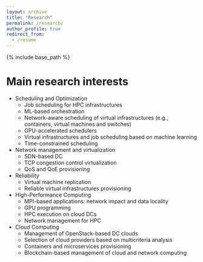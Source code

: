 ```yaml
---
layout: archive
title: "Research"
permalink: /research/
author_profile: true
redirect_from:
  - /resume
---
```


{% include base_path %}

Main research interests
======
* Scheduling and Optimization
  * Job scheduling for HPC infrastructures
  * ML-based orchestration
  * Network-aware scheduling of virtual infrastructures (e.g., containers, virtual machines and switches)
  * GPU-accelerated schedulers
  * Virtual infrastructures and job scheduling based on machine learning
  * Time-constrained scheduling
* Network management and virtualization
  * SDN-based DC
  * TCP congestion control virtualization
  * QoS and QoE provisioning
* Reliability
  * Virtual machine replication
  * Reliable virtual infrastructures provisioning
* High-Performance Computing
  * MPI-based applications: network impact and data locality
  * GPU programming
  * HPC execution on cloud DCs
  * Network management for HPC
* Cloud Computing
  * Management of OpenStack-based DC clouds
  * Selection of cloud providers based on multicriteria analysis
  * Containers and microservices provisioning
  * Blockchain-based management of cloud and network computing